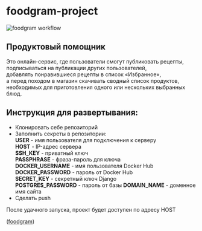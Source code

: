 # foodgram-project
![foodgram workflow](https://github.com/ant-willow/foodgram_pub/workflows/foodgram%20workflow/badge.svg)

## Продуктовый помощник
Это онлайн-сервис, где пользователи смогут публиковать рецепты,\
подписываться на публикации других пользователей,\
добавлять понравившиеся рецепты в список «Избранное»,\
а перед походом в магазин скачивать сводный список продуктов,\
необходимых для приготовления одного или нескольких выбранных блюд.

## Инструкция для развертывания:
 - Клонировать себе репозиторий
 - Заполнить секреты в репозитории:\
	 **USER** - имя пользователя для подключения к серверу\
	 **HOST** - IP-адрес сервера\
	 **SSH_KEY** - приватный ключ\
	 **PASSPHRASE** - фраза-пароль для ключа\
	 **DOCKER_USERNAME** - имя пользователя Docker Hub\
	 **DOCKER_PASSWORD** - пароль от Docker Hub\
	 **SECRET_KEY** - секретный ключ Django\
	 **POSTGRES_PASSWORD** - пароль от базы
	 **DOMAIN_NAME** - доменное имя сайта
 - Сделать push

После удачного запуска, проект будет доступен по адресу HOST

([foodgram](http://foodgra.ml))